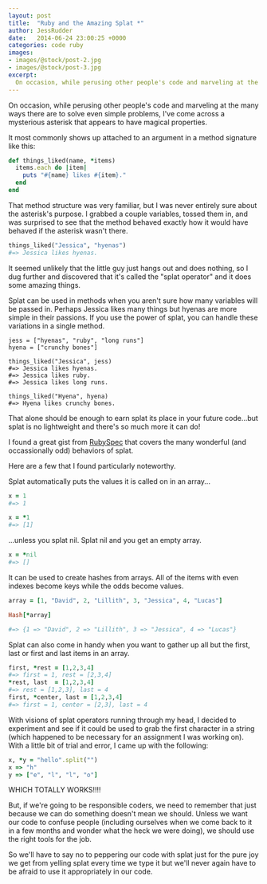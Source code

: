 ```yaml
---
layout: post
title:  "Ruby and the Amazing Splat *"
author: JessRudder
date:   2014-06-24 23:00:25 +0000
categories: code ruby
images:
- images/@stock/post-2.jpg
- images/@stock/post-3.jpg
excerpt:
  On occasion, while perusing other people's code and marveling at the many ways there are to solve even simple problems, I've come across a mysterious asterisk that appears to have magical properties.
---
```


On occasion, while perusing other people's code and marveling at the many ways there are to solve even simple problems, I've come across a mysterious asterisk that appears to have magical properties.

It most commonly shows up attached to an argument in a method signature like this:

```ruby
def things_liked(name, *items)
  items.each do |item|
    puts "#{name} likes #{item}."
  end
end
```

That method structure was very familiar, but I was never entirely sure about the asterisk's purpose.  I grabbed a couple variables, tossed them in, and was surprised to see that the method behaved exactly how it would have behaved if the asterisk wasn't there.

```ruby
things_liked("Jessica", "hyenas")
#=> Jessica likes hyenas.
```

It seemed unlikely that the little guy just hangs out and does nothing, so I dug further and discovered that it's called the "splat operator" and it does some amazing things.

Splat can be used in methods when you aren't sure how many variables will be passed in.  Perhaps Jessica likes many things but hyenas are more simple in their passions.  If you use the power of splat, you can handle these variations in a single method.

```
jess = ["hyenas", "ruby", "long runs"]
hyena = ["crunchy bones"]

things_liked("Jessica", jess)
#=> Jessica likes hyenas.
#=> Jessica likes ruby.
#=> Jessica likes long runs.

things_liked("Hyena", hyena)
#=> Hyena likes crunchy bones.
```

That alone should be enough to earn splat its place in your future code...but splat is no lightweight and there's so much more it can do!

I found a great gist from [RubySpec](https://github.com/rubyspec/rubyspec/blob/master/language/splat_spec.rb) that covers the many wonderful (and occassionally odd) behaviors of splat.

Here are a few that I found particularly noteworthy.

Splat automatically puts the values it is called on in an array...

``` ruby 
x = 1
#=> 1

x = *1
#=> [1]
```

...unless you splat nil.  Splat nil and you get an empty array.

```ruby
x = *nil
#=> []
```

It can be used to create hashes from arrays.  All of the items with even indexes become keys while the odds become values.

```ruby
array = [1, "David", 2, "Lillith", 3, "Jessica", 4, "Lucas"]

Hash[*array]

#=> {1 => "David", 2 => "Lillith", 3 => "Jessica", 4 => "Lucas"}
```

Splat can also come in handy when you want to gather up all but the first, last or first and last items in an array.

```ruby
first, *rest = [1,2,3,4]
#=> first = 1, rest = [2,3,4]
*rest, last  = [1,2,3,4]
#=> rest = [1,2,3], last = 4
first, *center, last = [1,2,3,4]
#=> first = 1, center = [2,3], last = 4
```

With visions of splat operators running through my head, I decided to experiment and see if it could be used to grab the first character in a string (which happened to be necessary for an assignment I was working on).  With a little bit of trial and error, I came up with the following:

```ruby
x, *y = "hello".split("")
x => "h"
y => ["e", "l", "l", "o"]
```

WHICH TOTALLY WORKS!!!!

But, if we're going to be responsible coders, we need to remember that just because we can do something doesn't mean we should.  Unless we want our code to confuse people (including ourselves when we come back to it in a few months and wonder what the heck we were doing), we should use the right tools for the job.

So we'll have to say no to peppering our code with splat just for the pure joy we get from yelling splat every time we type it but we'll never again have to be afraid to use it appropriately in our code.
